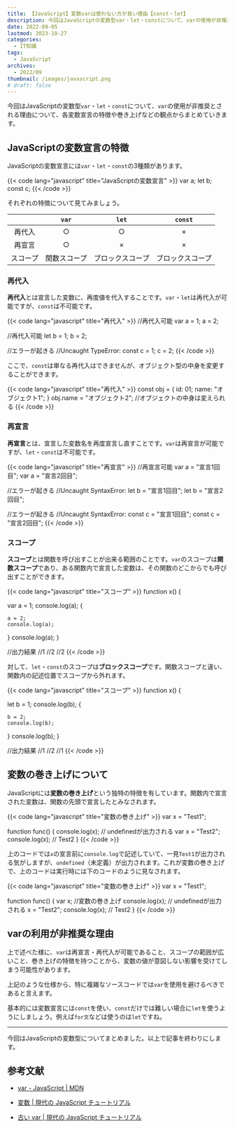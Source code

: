 ```yaml
---
title: 【JavaScript】変数varは使わない方が良い理由【const・let】
description: 今回はJavaScriptの変数型var・let・constについて、varの使用が非推奨とされる理由について、各変数宣言の特徴や巻き上げなどの観点からまとめていきます。
date: 2022-09-05
lastmod: 2023-10-27
categories: 
  - IT知識
tags: 
  - JavaScript
archives: 
  - 2022/09
thumbnail: /images/javascript.png
# draft: false
---
```


今回はJavaScriptの変数型`var`・`let`・`const`について、`var`の使用が非推奨とされる理由について、各変数宣言の特徴や巻き上げなどの観点からまとめていきます。

## JavaScriptの変数宣言の特徴

JavaScriptの変数宣言には`var`・`let`・`const`の3種類があります。

{{< code lang="javascript" title="JavaScriptの変数宣言" >}}
var a;
let b;
const c;
{{< /code >}}

それぞれの特徴について見てみましょう。

||`var`|`let`|`const`|
| :---: | :---: | :---: | :---: |
|再代入|○|○|×|
|再宣言|○|×|×|
|スコープ|関数スコープ|ブロックスコープ|ブロックスコープ|

### 再代入

**再代入**とは宣言した変数に、再度値を代入することです。`var`・`let`は再代入が可能ですが、`const`は不可能です。

{{< code lang="javascript" title="再代入" >}}
//再代入可能
var a = 1;
a = 2;

//再代入可能
let b = 1;
b = 2;

//エラーが起きる
//Uncaught TypeError:
const c = 1;
c = 2;
{{< /code >}}

ここで、`const`は単なる再代入はできませんが、オブジェクト型の中身を変更することができます。

{{< code lang="javascript" title="再代入" >}}
const obj = {
  id: 01;
  name: "オブジェクト1";
}
obj.name = "オブジェクト2";
//オブジェクトの中身は変えられる
{{< /code >}}

### 再宣言

**再宣言**とは、宣言した変数名を再度宣言し直すことです。`var`は再宣言が可能ですが、`let`・`const`は不可能です。

{{< code lang="javascript" title="再宣言" >}}
//再宣言可能
var a = "宣言1回目";
var a = "宣言2回目";

//エラーが起きる
//Uncaught SyntaxError:
let b = "宣言1回目";
let b = "宣言2回目";

//エラーが起きる
//Uncaught SyntaxError:
const c = "宣言1回目";
const c = "宣言2回目";
{{< /code >}}

### スコープ

**スコープ**とは関数を呼び出すことが出来る範囲のことです。`var`のスコープは**関数スコープ**であり、ある関数内で宣言した変数は、その関数のどこからでも呼び出すことができます。

{{< code lang="javascript" title="スコープ" >}}
function x() {

  var a = 1;
  console.log(a); 
  {

    a = 2;
    console.log(a);
  }
  console.log(a);
}

//出力結果
//1
//2
//2
{{< /code >}}

対して、`let`・`const`のスコープは**ブロックスコープ**です。関数スコープと違い、関数内の記述位置でスコープから外れます。

{{< code lang="javascript" title="スコープ" >}}
function x() {

  let b = 1;
  console.log(b); 
  {

    b = 2;
    console.log(b);
  }
  console.log(b);
}

//出力結果
//1
//2
//1
{{< /code >}}

## 変数の巻き上げについて

JavaScriptには**変数の巻き上げ**という独特の特徴を有しています。関数内で宣言された変数は、関数の先頭で宣言したとみなされます。

{{< code lang="javascript" title="変数の巻き上げ" >}}
var x = "Test1";

function func() {
  console.log(x);  // undefinedが出力される
  var x = "Test2";
  console.log(x); // Test2
}
{{< /code >}}

上のコードでは`x`の宣言前に`console.log`で記述していて、一見`Test1`が出力される気がしますが、`undefined`（未定義）が出力されます。これが変数の巻き上げで、上のコードは実行時には下のコードのように見なされます。

{{< code lang="javascript" title="変数の巻き上げ" >}}
var x = "Test1";

function func() {
  var x; //変数の巻き上げ
  console.log(x); // undefinedが出力される
  x = "Test2";
  console.log(x); // Test2
}
{{< /code >}}

## varの利用が非推奨な理由

上で述べた様に、`var`は再宣言・再代入が可能であること、スコープの範囲が広いこと、巻き上げの特徴を持つことから、変数の値が意図しない影響を受けてしまう可能性があります。

上記のような仕様から、特に複雑なソースコードでは`var`を使用を避けるべきであると言えます。

基本的には変数宣言には`const`を使い、`const`だけでは難しい場合に`let`を使うようにしましょう。例えば`for文`などは使うのは`let`ですね。

* * *

今回はJavaScriptの変数型についてまとめました。以上で記事を終わりにします。

## 参考文献

* [var - JavaScript | MDN](https://developer.mozilla.org/ja/docs/Web/JavaScript/Reference/Statements/var)

* [変数 | 現代の JavaScript チュートリアル](https://ja.javascript.info/variables)

* [古い var | 現代の JavaScript チュートリアル](https://ja.javascript.info/var)